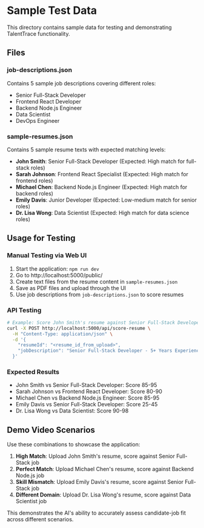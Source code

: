 # Sample Test Data

This directory contains sample data for testing and demonstrating TalentTrace functionality.

## Files

### job-descriptions.json
Contains 5 sample job descriptions covering different roles:
- Senior Full-Stack Developer
- Frontend React Developer  
- Backend Node.js Engineer
- Data Scientist
- DevOps Engineer

### sample-resumes.json
Contains 5 sample resume texts with expected matching levels:
- **John Smith**: Senior Full-Stack Developer (Expected: High match for full-stack roles)
- **Sarah Johnson**: Frontend React Specialist (Expected: High match for frontend roles)
- **Michael Chen**: Backend Node.js Engineer (Expected: High match for backend roles)
- **Emily Davis**: Junior Developer (Expected: Low-medium match for senior roles)
- **Dr. Lisa Wong**: Data Scientist (Expected: High match for data science roles)

## Usage for Testing

### Manual Testing via Web UI
1. Start the application: `npm run dev`
2. Go to http://localhost:5000/public/
3. Create text files from the resume content in `sample-resumes.json`
4. Save as PDF files and upload through the UI
5. Use job descriptions from `job-descriptions.json` to score resumes

### API Testing
```bash
# Example: Score John Smith's resume against Senior Full-Stack Developer role
curl -X POST http://localhost:5000/api/score-resume \
  -H "Content-Type: application/json" \
  -d '{
    "resumeId": "<resume_id_from_upload>",
    "jobDescription": "Senior Full-Stack Developer - 5+ Years Experience..."
  }'
```

### Expected Results
- John Smith vs Senior Full-Stack Developer: Score 85-95
- Sarah Johnson vs Frontend React Developer: Score 80-90
- Michael Chen vs Backend Node.js Engineer: Score 85-95
- Emily Davis vs Senior Full-Stack Developer: Score 25-45
- Dr. Lisa Wong vs Data Scientist: Score 90-98

## Demo Video Scenarios

Use these combinations to showcase the application:

1. **High Match**: Upload John Smith's resume, score against Senior Full-Stack job
2. **Perfect Match**: Upload Michael Chen's resume, score against Backend Node.js job  
3. **Skill Mismatch**: Upload Emily Davis's resume, score against Senior Full-Stack job
4. **Different Domain**: Upload Dr. Lisa Wong's resume, score against Data Scientist job

This demonstrates the AI's ability to accurately assess candidate-job fit across different scenarios.